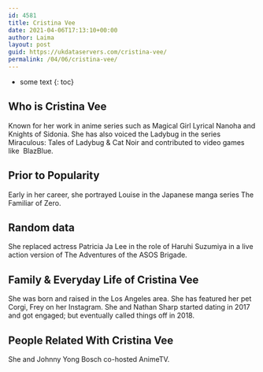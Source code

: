 ```yaml
---
id: 4581
title: Cristina Vee
date: 2021-04-06T17:13:10+00:00
author: Laima
layout: post
guid: https://ukdataservers.com/cristina-vee/
permalink: /04/06/cristina-vee/
---
```


* some text
{: toc}


## Who is Cristina Vee
                  
                  
                  
Known for her work in anime series such as Magical Girl Lyrical Nanoha and Knights of Sidonia. She has also voiced the Ladybug in the series Miraculous: Tales of Ladybug & Cat Noir and contributed to video games like  BlazBlue.
                  
              
            
              
            
                
                
                
## Prior to Popularity
                  
                  
                  
Early in her career, she portrayed Louise in the Japanese manga series The Familiar of Zero.
                  
              
            
              
            
                
                
                
## Random data
                  
                  
                  
She replaced actress Patricia Ja Lee in the role of Haruhi Suzumiya in a live action version of The Adventures of the ASOS Brigade. 
                  
              
            
              
            
                
                
                
## Family & Everyday Life of Cristina Vee
                  
                  
                  
She was born and raised in the Los Angeles area. She has featured her pet Corgi, Frey on her Instagram. She and Nathan Sharp started dating in 2017 and got engaged; but eventually called things off in 2018.
                  
              
            
              
            
                
                
                
## People Related With Cristina Vee
                  
                  
                  
She and Johnny Yong Bosch co-hosted AnimeTV.
                  
              
            
              
            
                
              
            
              
              
            
            
              
            
          
          
          
